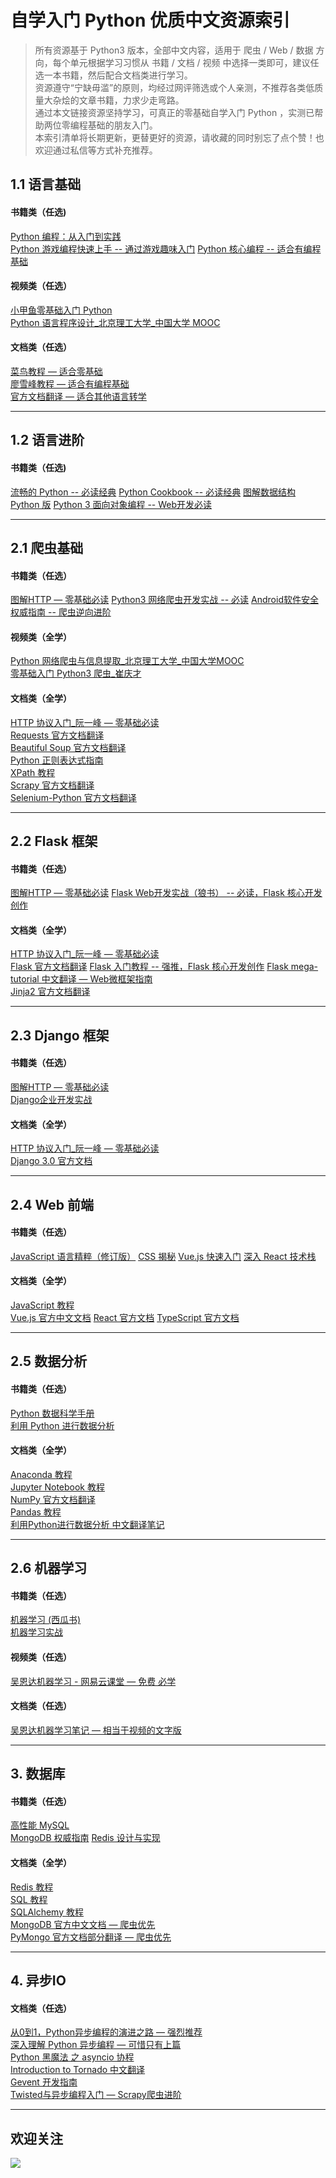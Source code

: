 # 自学入门 Python 优质中文资源索引

> 所有资源基于 Python3 版本，全部中文内容，适用于 爬虫 / Web / 数据 方向，每个单元根据学习习惯从 书籍 / 文档 / 视频 中选择一类即可，建议任选一本书籍，然后配合文档类进行学习。  
> 资源遵守“宁缺毋滥”的原则，均经过网评筛选或个人亲测，不推荐各类低质量大杂烩的文章书籍，力求少走弯路。  
> 通过本文链接资源坚持学习，可真正的零基础自学入门 Python ，实测已帮助两位零编程基础的朋友入门。  
> 本索引清单将长期更新，更替更好的资源，请收藏的同时别忘了点个赞！也欢迎通过私信等方式补充推荐。

## 1.1 语言基础

#### 书籍类（任选)
[Python 编程：从入门到实践](https://item.jd.com/11993134.html?cu=true&utm_source=kong&utm_medium=tuiguang&utm_campaign=t_1001542270_1000008160_0_1929571479&utm_term=3a5041eb2363478d977b6ce59798dcc2)  
[Python 游戏编程快速上手 -- 通过游戏趣味入门](https://item.jd.com/12202703.html?cu=true&utm_source=kong&utm_medium=tuiguang&utm_campaign=t_1001542270_1000008160_0_1929571479&utm_term=281a2ca3f6a74137b27bb9a8b171b61c) 
[Python 核心编程 -- 适合有编程基础](https://item.jd.com/10062788.html?cu=true&utm_source=kong&utm_medium=tuiguang&utm_campaign=t_1001542270_1000008160_0_1929571479&utm_term=3386f9ebe12c46ffb44e4a9c494004aa)

#### 视频类（任选）
[小甲鱼零基础入门 Python](https://www.bilibili.com/video/av27789609)  
[Python 语言程序设计_北京理工大学_中国大学 MOOC](https://www.icourse163.org/course/BIT-268001)

#### 文档类（任选）
[菜鸟教程 — 适合零基础](http://www.runoob.com/python3/python3-tutorial.html)  
[廖雪峰教程 — 适合有编程基础](https://www.liaoxuefeng.com/wiki/0014316089557264a6b348958f449949df42a6d3a2e542c000)  
[官方文档翻译 — 适合其他语言转学](https://yiyibooks.cn/xx/python_352/index.html)

* * *

## 1.2 语言进阶

#### 书籍类（任选)
[流畅的 Python -- 必读经典](https://item.jd.com/12186192.html?cu=true&utm_source=kong&utm_medium=tuiguang&utm_campaign=t_1001542270_1000008160_0_1929571479&utm_term=b13a193f9b934ac5a3d91bb5b338c120)
[Python Cookbook -- 必读经典](https://item.jd.com/11681561.html?cu=true&utm_source=kong&utm_medium=tuiguang&utm_campaign=t_1001542270_1000008160_0_1929571479&utm_term=cd8772417e5a43fd91e4ef3f69e65527)
[图解数据结构 Python 版](https://item.jd.com/12336391.html?cu=true&utm_source=kong&utm_medium=tuiguang&utm_campaign=t_1001542270_1000008160_0_1929571479&utm_term=9464e258ce0546cba144091d8fdfb4f6)
[Python 3 面向对象编程 -- Web开发必读](https://item.jd.com/12385123.html?cu=true&utm_source=kong&utm_medium=tuiguang&utm_campaign=t_1001542270_1000008160_0_1929571479&utm_term=78fedcb68cba49d681fa7590b62fe954)

* * *

## 2.1 爬虫基础

#### 书籍类（任选）
[图解HTTP — 零基础必读](https://item.jd.com/1179243750.html?cu=true&utm_source=kong&utm_medium=tuiguang&utm_campaign=t_1001542270_1000008160_0_1929571479&utm_term=fd56d83454434af7953d5d0df0c2c5bf)
[Python3 网络爬虫开发实战 -- 必读](https://item.jd.com/49825026628.html?cu=true&utm_source=kong&utm_medium=tuiguang&utm_campaign=t_1001542270_1000008160_0_1929571479&utm_term=c5522372b8fb464dbb98a26ec96aae36)
[Android软件安全权威指南 -- 爬虫逆向进阶](https://item.jd.com/45942848920.html?cu=true&utm_source=kong&utm_medium=tuiguang&utm_campaign=t_1001542270_1000008160_0_1929571479&utm_term=7e35b89bfe3f41189ecb222c7f111a50)

#### 视频类（全学）
[Python 网络爬虫与信息提取_北京理工大学_中国大学MOOC](https://www.icourse163.org/course/BIT-1001870001)  
[零基础入门 Python3 爬虫_崔庆才](https://edu.hellobi.com/course/157)

#### 文档类（全学）
[HTTP 协议入门_阮一峰 — 零基础必读](http://www.ruanyifeng.com/blog/2016/08/http.html)  
[Requests 官方文档翻译](http://docs.python-requests.org/zh_CN/latest/user/quickstart.html)  
[Beautiful Soup 官方文档翻译](https://beautifulsoup.readthedocs.io/zh_CN/latest/)  
[Python 正则表达式指南](https://www.cnblogs.com/huxi/archive/2010/07/04/1771073.html)  
[XPath 教程](http://www.w3school.com.cn/xpath/index.asp)  
[Scrapy 官方文档翻译](https://scrapy-chs.readthedocs.io/zh_CN/1.0/intro/install.html)  
[Selenium-Python 官方文档翻译](https://selenium-python-zh.readthedocs.io/en/latest/index.html)

* * *

## 2.2 Flask 框架

#### 书籍类（任选）
[图解HTTP — 零基础必读](https://item.jd.com/1179243750.html?cu=true&utm_source=kong&utm_medium=tuiguang&utm_campaign=t_1001542270_1000008160_0_1929571479&utm_term=fd56d83454434af7953d5d0df0c2c5bf) 
[Flask Web开发实战（狼书） -- 必读，Flask 核心开发创作](https://item.jd.com/32885183767.html?cu=true&utm_source=kong&utm_medium=tuiguang&utm_campaign=t_1001542270_1000008160_0_1929571479&utm_term=f286c6172dbd4b02b2e1ce1725e7fddd)  

#### 文档类（全学）
[HTTP 协议入门_阮一峰 — 零基础必读](http://www.ruanyifeng.com/blog/2016/08/http.html)  
[Flask 官方文档翻译](http://docs.jinkan.org/docs/flask/) 
[Flask 入门教程 -- 强推，Flask 核心开发创作](http://helloflask.com/tutorial/)
[Flask mega-tutorial 中文翻译 — Web微框架指南](http://www.pythondoc.com/flask-mega-tutorial/)  
[Jinja2 官方文档翻译](http://docs.jinkan.org/docs/jinja2/)  

* * *

## 2.3 Django 框架

#### 书籍类（任选）
[图解HTTP — 零基础必读](https://item.jd.com/1179243750.html?cu=true&utm_source=kong&utm_medium=tuiguang&utm_campaign=t_1001542270_1000008160_0_1929571479&utm_term=fd56d83454434af7953d5d0df0c2c5bf)  
[Django企业开发实战](https://item.jd.com/12537842.html?cu=true&utm_source=kong&utm_medium=tuiguang&utm_campaign=t_1001542270_1000008160_0_1929571479&utm_term=e74f4a006d274bfd9ff0a039609208c9)  

#### 文档类（全学）
[HTTP 协议入门_阮一峰 — 零基础必读](http://www.ruanyifeng.com/blog/2016/08/http.html)  
[Django 3.0 官方文档](https://docs.djangoproject.com/zh-hans/3.0/)  

* * *

## 2.4 Web 前端

#### 书籍类（任选）
[JavaScript 语言精粹（修订版）](https://item.jd.com/11090963.html?cu=true&utm_source=kong&utm_medium=tuiguang&utm_campaign=t_1001542270_1000008160_0_1929571479&utm_term=805b7ab7e7a4406e97af470023f41dd5)
[CSS 揭秘](https://item.jd.com/49883132371.html?cu=true&utm_source=kong&utm_medium=tuiguang&utm_campaign=t_1001542270_1000008160_0_1929571479&utm_term=518dad27c6e24318be217ac6391b7a74)
[Vue.js 快速入门](https://item.jd.com/12517946.html?cu=true&utm_source=kong&utm_medium=tuiguang&utm_campaign=t_1001542270_1000008160_0_1929571479&utm_term=a6ed70c74a5949c28719ee3c824e387e)
[深入 React 技术栈](https://item.jd.com/12068636.html?cu=true&utm_source=kong&utm_medium=tuiguang&utm_campaign=t_1001542270_1000008160_0_1929571479&utm_term=8bee6545d5b644309bcfe96fd755c41d)

#### 文档类（全学）
[JavaScript 教程](http://www.w3school.com.cn/js/index.asp)  
[Vue.js 官方中文文档](https://cn.vuejs.org/v2/guide/index.html)
[React 官方文档](https://www.reactjscn.com/docs/hello-world.html)
[TypeScript 官方文档](https://www.tslang.cn/docs/home.html)

* * *

## 2.5 数据分析

#### 书籍类（任选）
[Python 数据科学手册](https://item.jd.com/29428299573.html?cu=true&utm_source=kong&utm_medium=tuiguang&utm_campaign=t_1001542270_1000008160_0_1929571479&utm_term=81d3ab8edd92497c9f654e9207e75dff)  
[利用 Python 进行数据分析](https://item.jd.com/12398725.html?cu=true&utm_source=kong&utm_medium=tuiguang&utm_campaign=t_1001542270_1000008160_0_1929571479&utm_term=f0e26ff1309a432a8bec157e32638e09)  

#### 文档类（全学）
[Anaconda 教程](https://www.jianshu.com/p/62f155eb6ac5)  
[Jupyter Notebook 教程](https://blog.csdn.net/DataCastle/article/details/78890469)  
[NumPy 官方文档翻译](https://www.numpy.org.cn/)  
[Pandas 教程](https://www.yiibai.com/pandas/python_pandas_environment_setup.html)   
[利用Python进行数据分析 中文翻译笔记](https://github.com/BrambleXu/pydata-notebook?utm_medium=social&utm_source=qq)

* * *

## 2.6 机器学习

#### 书籍类（任选）
[机器学习 (西瓜书)](https://item.jd.com/11867803.html?cu=true&utm_source=kong&utm_medium=tuiguang&utm_campaign=t_1001542270_1000008160_0_1929571479&utm_term=2f2a53c477cd4c2f84a3a2cf70a222f6)  
[机器学习实战](https://item.jd.com/12128543.html?cu=true&utm_source=kong&utm_medium=tuiguang&utm_campaign=t_1001542270_1000008160_0_1929571479&utm_term=c4343287898b4740b16ab2f5f60edbb2)

#### 视频类（任选）
[吴恩达机器学习 \- 网易云课堂 — 免费 必学](https://study.163.com/course/courseMain.htm?courseId=1004570029)

#### 文档类（任选）
[吴恩达机器学习笔记 — 相当于视频的文字版](https://github.com/fengdu78/Coursera-ML-AndrewNg-Notes)

* * *

## 3\. 数据库

#### 书籍类（任选）
[高性能 MySQL](https://item.jd.com/11220393.html?cu=true&utm_source=kong&utm_medium=tuiguang&utm_campaign=t_1001542270_1000008160_0_1929571479&utm_term=da846dfe1fa14db6a18bf1bed15e3869)  
[MongoDB 权威指南](https://item.jd.com/11384782.html?cu=true&utm_source=kong&utm_medium=tuiguang&utm_campaign=t_1001542270_1000008160_0_1929571479&utm_term=0c7bacdc0b25430eb1a1ae9c486f3f15)
[Redis 设计与实现](https://item.jd.com/11486101.html?cu=true&utm_source=kong&utm_medium=tuiguang&utm_campaign=t_1001542270_1000008160_0_1929571479&utm_term=940b141ea7bb4374a4eba79f6dee4d07)

#### 文档类（全学）
[Redis 教程](http://www.runoob.com/redis/redis-tutorial.html)  
[SQL 教程](http://www.w3school.com.cn/sql/index.asp)  
[SQLAlchemy 教程](https://www.jianshu.com/p/0ad18fdd7eed)  
[MongoDB 官方中文文档 — 爬虫优先](http://www.mongoing.com/docs/)  
[PyMongo 官方文档部分翻译 — 爬虫优先](https://www.cnblogs.com/zhouxuchen/p/5544227.html)

* * *

## 4\. 异步IO

#### 文档类（任选）  
[从0到1，Python异步编程的演进之路 — 强烈推荐](https://zhuanlan.zhihu.com/p/25228075)  
[深入理解 Python 异步编程 — 可惜只有上篇](http://python.jobbole.com/88291/)  
[Python 黑魔法 之 asyncio 协程](https://www.jianshu.com/p/b5e347b3a17c)  
[Introduction to Tornado 中文翻译](http://demo.pythoner.com/itt2zh/index.html)  
[Gevent 开发指南](https://blog.csdn.net/u010159842/article/details/56480219)  
[Twisted与异步编程入门 — Scrapy爬虫进阶](https://likebeta.gitbooks.io/twisted-intro-cn/content/zh/)

* * * 


## 欢迎关注

![](http://static.zkqiang.cn/images/20191019181436.JPG-slim)


